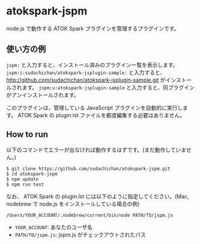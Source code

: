 # atokspark-jspm

node.js で動作する ATOK Spark プラグインを管理するプラグインです。

## 使い方の例

`jspm:` と入力すると、インストール済みのプラグイン一覧を表示します。
`jspm:i:sudachichan/atokspark-jsplugin-sample:` と入力すると、 http://github.com/sudachichan/atokspark-jsplugin-sample.git がインストールされます。
`jspm:u:atokspark-jsplugin-sample` と入力すると、同プラグインがアンインストールされます。

このプラグインは、管理している JavaScript プラグインを自動的に実行します。 ATOK Spark の plugin.lst ファイルを都度編集する必要はありません。

## How to run

以下のコマンドでエラーが出なければ動作するはずです。(まだ動作していません。)
```
$ git clone https://github.com/sudachichan/atokspark-jspm.git
$ cd atokspark-jspm
$ npm update
$ npm run test
```

なお、 ATOK Spark の plugin.lst には以下のように指定してください。(Mac, nodebrew で node.js をインストールしている場合の例)
```
/Users/YOUR_ACCOUNT/.nodebrew/current/bin/node PATH/TO/jspm.js
```
- `YOUR_ACCOUNT`: あなたのユーザ名
- `PATH/TO/jspm.js`: jspm.js がチェックアウトされたパス
